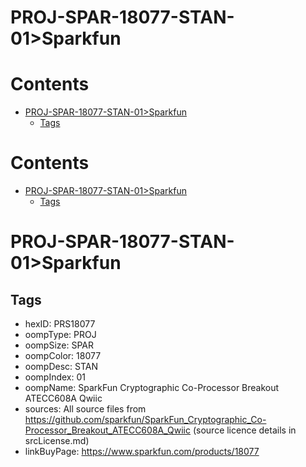 
PROJ-SPAR-18077-STAN-01>Sparkfun
================================

Contents
========

* [PROJ-SPAR-18077-STAN-01>Sparkfun](#proj-spar-18077-stan-01sparkfun)
	* [Tags](#tags)

Contents
========

* [PROJ-SPAR-18077-STAN-01>Sparkfun](#proj-spar-18077-stan-01sparkfun)
	* [Tags](#tags)

# PROJ-SPAR-18077-STAN-01>Sparkfun

## Tags

- hexID: PRS18077
- oompType: PROJ
- oompSize: SPAR
- oompColor: 18077
- oompDesc: STAN
- oompIndex: 01
- oompName: SparkFun Cryptographic Co-Processor Breakout ATECC608A Qwiic
- sources: All source files from https://github.com/sparkfun/SparkFun_Cryptographic_Co-Processor_Breakout_ATECC608A_Qwiic (source licence details in srcLicense.md)
- linkBuyPage: https://www.sparkfun.com/products/18077
